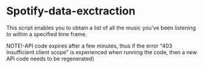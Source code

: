 # Spotify-data-exctraction
This script enables you to obtain a list of all the music you've been listening to within a specified time frame.


NOTE!-API code expires after a few minutes, thus if the error "403  Insufficient client scope" is experienced when running the code, then a new APi code needs to be regenerated)
